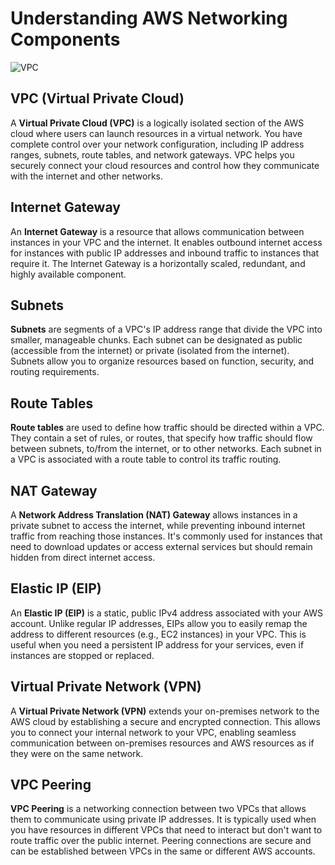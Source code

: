 # Understanding AWS Networking Components

![VPC](https://github.com/user-attachments/assets/de21179d-e5e7-4bb1-b309-350835717a24)

## VPC (Virtual Private Cloud)
A **Virtual Private Cloud (VPC)** is a logically isolated section of the AWS cloud where users can launch resources in a virtual network. You have complete control over your network configuration, including IP address ranges, subnets, route tables, and network gateways. VPC helps you securely connect your cloud resources and control how they communicate with the internet and other networks.

## Internet Gateway
An **Internet Gateway** is a resource that allows communication between instances in your VPC and the internet. It enables outbound internet access for instances with public IP addresses and inbound traffic to instances that require it. The Internet Gateway is a horizontally scaled, redundant, and highly available component.

## Subnets
**Subnets** are segments of a VPC's IP address range that divide the VPC into smaller, manageable chunks. Each subnet can be designated as public (accessible from the internet) or private (isolated from the internet). Subnets allow you to organize resources based on function, security, and routing requirements.

## Route Tables
**Route tables** are used to define how traffic should be directed within a VPC. They contain a set of rules, or routes, that specify how traffic should flow between subnets, to/from the internet, or to other networks. Each subnet in a VPC is associated with a route table to control its traffic routing.

## NAT Gateway
A **Network Address Translation (NAT) Gateway** allows instances in a private subnet to access the internet, while preventing inbound internet traffic from reaching those instances. It's commonly used for instances that need to download updates or access external services but should remain hidden from direct internet access.

## Elastic IP (EIP)
An **Elastic IP (EIP)** is a static, public IPv4 address associated with your AWS account. Unlike regular IP addresses, EIPs allow you to easily remap the address to different resources (e.g., EC2 instances) in your VPC. This is useful when you need a persistent IP address for your services, even if instances are stopped or replaced.

## Virtual Private Network (VPN)
A **Virtual Private Network (VPN)** extends your on-premises network to the AWS cloud by establishing a secure and encrypted connection. This allows you to connect your internal network to your VPC, enabling seamless communication between on-premises resources and AWS resources as if they were on the same network.

## VPC Peering
**VPC Peering** is a networking connection between two VPCs that allows them to communicate using private IP addresses. It is typically used when you have resources in different VPCs that need to interact but don't want to route traffic over the public internet. Peering connections are secure and can be established between VPCs in the same or different AWS accounts.
